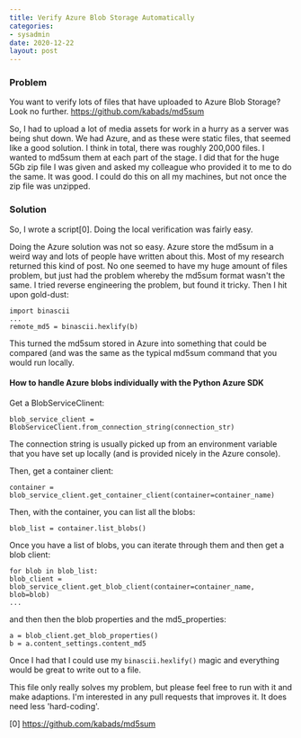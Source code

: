 ```yaml
---
title: Verify Azure Blob Storage Automatically
categories:
- sysadmin
date: 2020-12-22
layout: post
---
```


### Problem

You want to verify lots of files that have uploaded to Azure Blob Storage? Look no further. https://github.com/kabads/md5sum

So, I had to upload a lot of media assets for work in a hurry as a server was being shut down. We had Azure, and as these were static files, that seemed like a good solution. I think in total, there was roughly 200,000 files. I wanted to md5sum them at each part of the stage. I did that for the huge 5Gb zip file I was given and asked my colleague who provided it to me to do the same. It was good. I could do this on all my machines, but not once the zip file was unzipped. 

### Solution

So, I wrote a script[0]. Doing the local verification was fairly easy. 

Doing the Azure solution was not so easy. Azure store the md5sum in a weird way and lots of people have written about this. Most of my research returned this kind of post. No one seemed to have my huge amount of files problem, but just had the problem whereby the md5sum format wasn't the same. I tried reverse engineering the problem, but found it tricky. Then I hit upon gold-dust:

    import binascii
    ...
    remote_md5 = binascii.hexlify(b)

This turned the md5sum stored in Azure into something that could be compared (and was the same as the typical md5sum command that you would run locally. 

#### How to handle Azure blobs individually with the Python Azure SDK

Get a BlobServiceClinent: 

    blob_service_client = BlobServiceClient.from_connection_string(connection_str)

The connection string is usually picked up from an environment variable that you have set up locally (and is provided nicely in the Azure console). 

Then, get a container client: 

    container = blob_service_client.get_container_client(container=container_name)

Then, with the container, you can list all the blobs: 

    blob_list = container.list_blobs()

Once you have a list of blobs, you can iterate through them and then get a blob client: 

    for blob in blob_list:
    blob_client = blob_service_client.get_blob_client(container=container_name, blob=blob)
    ...

and then then the blob properties and the md5_properties:
    
    a = blob_client.get_blob_properties()
    b = a.content_settings.content_md5
    
Once  I had that I could use my `binascii.hexlify()` magic and everything would be great to write out to a file. 

This file only really solves my problem, but please feel free to run with it and make adaptions. I'm interested in any pull requests that improves it. It does need less 'hard-coding'. 

[0] https://github.com/kabads/md5sum
